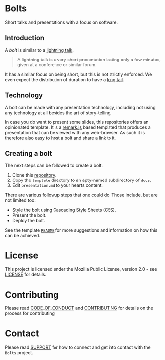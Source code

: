 <!--
SPDX-FileCopyrightText: 2022 Contributors to the Bolts project

SPDX-License-Identifier: MPL-2.0
-->

# Bolts
Short talks and presentations with a focus on software.

## Introduction
A *bolt* is similar to a [lightning talk][wikipedia:lightning-talk].

> A lightning talk is a very short presentation lasting only a few minutes, given at a conference or similar forum.

It has a similar focus on being short, but this is not strictly enforced. We even expect the distribution of duration to have a [long tail][wikipedia:long-tail].

## Technology
A bolt can be made with any presentation technology, including not using any technology at all besides the art of story-telling.

In case you do want to present some slides, this repositories offers an opinionated template. It is a [remark.js][remark] based templated that produces a presentation that can be viewed with any web-browser. As such it is therefore also easy to host a bolt and share a link to it.

## Creating a bolt
The next steps can be followed to create a bolt.

1. Clone this [repository][github:self].
2. Copy the `template` directory to an apty-named subdirectory of `docs`.
3. Edit `presentation.md` to your hearts content.

There are various followup steps that one could do. Those include, but are not limited too:

* Style the bolt using Cascading Style Sheets (CSS).
* Present the bolt.
* Deploy the bolt.

See the template [`README`][self:template-readme] for more suggestions and information on how this can be achieved.

[wikipedia:lightning-talk]: https://en.wikipedia.org/wiki/Lightning_talk
[wikipedia:long-tail]: https://en.wikipedia.org/wiki/Long_tail
[remark]: https://remarkjs.com/#1
[github:self]: https://github.com/alliander-opensource/bolts
[self:template-readme]: https://github.com/alliander-opensource/bolts/blob/master/template/README.md

# License
This project is licensed under the Mozilla Public License, version 2.0 - see [LICENSE](LICENSE) for details.

# Contributing
Please read [CODE_OF_CONDUCT](CODE_OF_CONDUCT.md) and [CONTRIBUTING](CONTRIBUTING.md) for details on the process 
for contributing.

# Contact
Please read [SUPPORT](SUPPORT.md) for how to connect and get into contact with the `Bolts` project.
